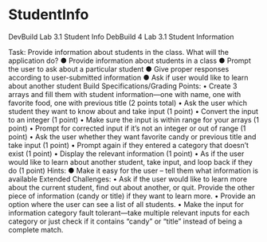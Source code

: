 # StudentInfo
DevBuild Lab 3.1 Student Info
DebBuild 4 Lab 3.1 Student Information

Task: Provide information about students in the class.
What will the application do?
● Provide information about students in a class
● Prompt the user to ask about a particular student
● Give proper responses according to user-submitted information
● Ask if user would like to learn about another student
Build Specifications/Grading Points:
• Create 3 arrays and fill them with student information—one with name, one with favorite food, one with previous title (2 points total)
• Ask the user which student they want to know about and take input (1 point)
• Convert the input to an integer (1 point)
• Make sure the input is within range for your arrays (1 point)
• Prompt for corrected input if it’s not an integer or out of range (1 point)
• Ask the user whether they want favorite candy or previous title and take input (1 point)
• Prompt again if they entered a category that doesn’t exist (1 point)
• Display the relevant information (1 point)
• As if the user would like to learn about another student, take input, and loop back if they do (1 point)
Hints: ● Make it easy for the user – tell them what information is available
Extended Challenges:
• Ask if the user would like to learn more about the current student, find out about another, or quit. Provide the other piece of information (candy or title) if they want to learn more.
• Provide an option where the user can see a list of all students.
• Make the input for information category fault tolerant—take multiple relevant inputs for each category or just check if it contains “candy” or “title” instead of being a complete match.
